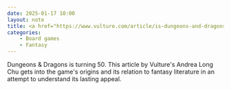 ```yaml
---
date: 2025-01-17 10:00
layout: note
title: <a href="https://www.vulture.com/article/is-dungeons-and-dragons-fun-game-popularity-misunderstood.html" target="_blank">Why Is ‘Dungeons &amp; Dragons’ Still So Misunderstood?</a> by Andrea Long Chu
categories:
    - Board games
    - Fantasy
---
```

Dungeons & Dragons is turning 50. This article by Vulture's Andrea Long Chu gets into the game's origins and its relation to fantasy literature in an attempt to understand its lasting appeal.
